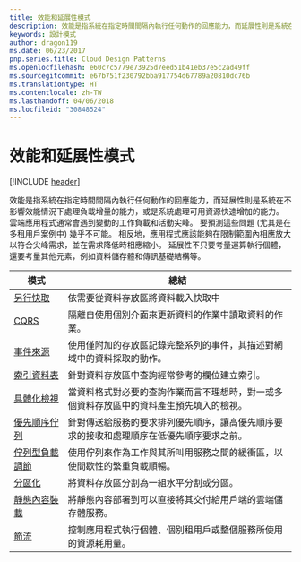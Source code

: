 ```yaml
---
title: 效能和延展性模式
description: 效能是指系統在指定時間間隔內執行任何動作的回應能力，而延展性則是系統在不影響效能情況下處理負載增量的能力，或是系統處理可用資源快速增加的能力。 雲端應用程式通常會遇到變動的工作負載和活動尖峰。 要預測這些問題 (尤其是在多租用戶案例中) 幾乎不可能。 相反地，應用程式應該能夠在限制範圍內相應放大以符合尖峰需求，並在需求降低時相應縮小。 延展性不只要考量運算執行個體，還要考量其他元素，例如資料儲存體和傳訊基礎結構等。
keywords: 設計模式
author: dragon119
ms.date: 06/23/2017
pnp.series.title: Cloud Design Patterns
ms.openlocfilehash: e60c7c5779e73925d7eed51b41eb37e5c2ad49ff
ms.sourcegitcommit: e67b751f230792bba917754d67789a20810dc76b
ms.translationtype: HT
ms.contentlocale: zh-TW
ms.lasthandoff: 04/06/2018
ms.locfileid: "30848524"
---
```

# <a name="performance-and-scalability-patterns"></a>效能和延展性模式

[!INCLUDE [header](../../_includes/header.md)]

效能是指系統在指定時間間隔內執行任何動作的回應能力，而延展性則是系統在不影響效能情況下處理負載增量的能力，或是系統處理可用資源快速增加的能力。 雲端應用程式通常會遇到變動的工作負載和活動尖峰。 要預測這些問題 (尤其是在多租用戶案例中) 幾乎不可能。 相反地，應用程式應該能夠在限制範圍內相應放大以符合尖峰需求，並在需求降低時相應縮小。 延展性不只要考量運算執行個體，還要考量其他元素，例如資料儲存體和傳訊基礎結構等。


|                           模式                            |                                                                        總結                                                                         |
|--------------------------------------------------------------|--------------------------------------------------------------------------------------------------------------------------------------------------------|
|               [另行快取](../cache-aside.md)               |                                                   依需要從資料存放區將資料載入快取中                                                   |
|                      [CQRS](../cqrs.md)                      |                           隔離自使用個別介面來更新資料的作業中讀取資料的作業。                           |
|            [事件來源](../event-sourcing.md)            |                     使用僅附加的存放區記錄完整系列的事件，其描述對網域中的資料採取的動作。                      |
|               [索引資料表](../index-table.md)               |                                針對資料存放區中查詢經常參考的欄位建立索引。                                |
|         [具體化檢視](../materialized-view.md)         |       當資料格式對必要的查詢作業而言不理想時，對一或多個資料存放區中的資料產生預先填入的檢視。        |
|            [優先順序佇列](../priority-queue.md)            | 針對傳送給服務的要求排列優先順序，讓高優先順序要求的接收和處理順序在低優先順序要求之前。 |
| [佇列型負載調節](../queue-based-load-leveling.md) |              使用佇列來作為工作與其所叫用服務之間的緩衝區，以使間歇性的繁重負載順暢。               |
|                  [分區化](../sharding.md)                  |                                           將資料存放區分割為一組水平分割或分區。                                           |
|    [靜態內容裝載](../static-content-hosting.md)    |                          將靜態內容部署到可以直接將其交付給用戶端的雲端儲存體服務。                          |
|                [節流](../throttling.md)                |                控制應用程式執行個體、個別租用戶或整個服務所使用的資源耗用量。                 |

